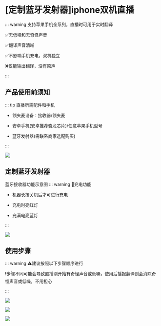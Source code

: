 # [定制蓝牙发射器]iphone双机直播

::: warning 支持苹果手机全系列，直播时可用于实时翻译

✅无低噪和无奇怪声音

✅翻译声音清晰

✅不影响手机充电，双机独立

❌仅能输出翻译，没有原声

:::

## 产品使用前须知

::: tip 直播所需配件和手机

- 领夹麦设备：接收器/领夹麦

- 安卓手机(安卓推荐骁龙芯片)/任意苹果手机型号

- 蓝牙发射器(需联系商家选配购买)

:::

![](https://bu.dusays.com/2024/12/03/674edcae38eaa.png)

## 定制蓝牙发射器

蓝牙接收器功能示意图
::: warning 🔋充电功能

- 机器长按关机后才可进行充电

- 充电时亮红灯

- 充满电亮蓝灯

:::

![](https://bu.dusays.com/2024/12/03/674edcb69bb46.png)

## 使用步骤

::: warning ⚠️建议按照以下步骤顺序进行

❗️步骤不同可能会导致直播刚开始有奇怪声音或低噪，使用后播报翻译则会消除奇怪声音或低噪，不用担心

:::

![](https://bu.dusays.com/2024/12/03/674ede0762335.png)

![](https://bu.dusays.com/2024/12/03/674ede0767cf0.png)

![](https://bu.dusays.com/2024/12/03/674ede077cbec.png)
